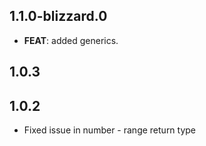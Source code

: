 ## 1.1.0-blizzard.0

 - **FEAT**: added generics.

## 1.0.3

## 1.0.2

* Fixed issue in number - range return type
